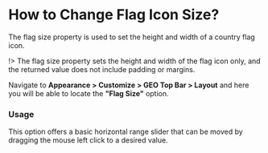# How to Change Flag Icon Size?

The flag size property is used to set the height and width of a country flag icon.

!> The flag size property sets the height and width of the flag icon only, and the returned value does not include padding or margins.

Navigate to **Appearance > Customize > GEO Top Bar > Layout** and here you will be able to locate the **"Flag Size"** option.

### Usage

This option offers a basic horizontal range slider that can be moved by dragging the mouse left click to a desired value.
